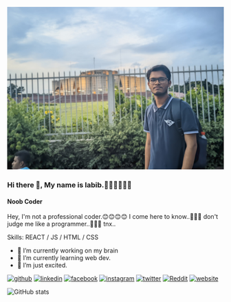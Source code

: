 ![Noob Coder](GcamIndo_20220730_184411_8.4.300.PORTRAIT.jpg)

### Hi there 👋, My name is labib.🙋‍♂️🙋‍♂️🙋‍♂️
#### Noob Coder
Hey, I'm not a professional coder.😊😊😊😊
I come here to know..🤗🤗🤗
don't judge me like a programmer..🙁🙁🙁
tnx..

Skills: REACT / JS / HTML / CSS

- 🔭 I’m currently working on my brain
- 🌱 I’m currently learning web dev.
- 👯 I’m just excited.


[<img src='https://cdn.jsdelivr.net/npm/simple-icons@3.0.1/icons/github.svg' alt='github' height='40'>](https://github.com/pylabib)  [<img src='https://cdn.jsdelivr.net/npm/simple-icons@3.0.1/icons/linkedin.svg' alt='linkedin' height='40'>](https://www.linkedin.com/in/pylabib/)  [<img src='https://cdn.jsdelivr.net/npm/simple-icons@3.0.1/icons/facebook.svg' alt='facebook' height='40'>](https://www.facebook.com/pylabib)  [<img src='https://cdn.jsdelivr.net/npm/simple-icons@3.0.1/icons/instagram.svg' alt='instagram' height='40'>](https://www.instagram.com/myself.labib/)  [<img src='https://cdn.jsdelivr.net/npm/simple-icons@3.0.1/icons/twitter.svg' alt='twitter' height='40'>](https://twitter.com/pylabib)  [<img src='https://cdn.jsdelivr.net/npm/simple-icons@3.0.1/icons/reddit.svg' alt='Reddit' height='40'>](https://www.reddit.com/user/pylabib)  [<img src='https://cdn.jsdelivr.net/npm/simple-icons@3.0.1/icons/icloud.svg' alt='website' height='40'>](pylabib.github.io/labib)  

![GitHub stats](https://github-readme-stats.vercel.app/api?username=pylabib&show_icons=true)  
